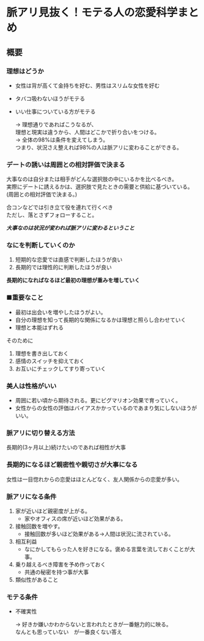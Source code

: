 # 脈アリ見抜く！モテる人の恋愛科学まとめ

## 概要

### 理想はどうか
   - 女性は背が高くて金持ちを好む、男性はスリムな女性を好む
   - タバコ吸わないほうがモテる
   - いい仕事についている方がモテる

      → 理想通りであればこうなるが、<br>
      理想と現実は違うから、人間はどこかで折り合いをつける。<br>
    → 全体の98%は条件を変えてしまう。<br>
    つまり、状況さえ整えれば98%の人は脈アリに変わることができる。

### デートの誘いは周囲との相対評価で決まる

大事なのは自分または相手がどんな選択肢の中にいるかを比べるべき。<br>
実際にデートに誘えるかは、選択肢で見たときの需要と供給に基づいている。<br>
(周囲との相対評価で決まる。)

合コンなどでは引き立て役を連れて行くべき<br>
ただし、落とさずフォローすること。

***大事なのは状況が変われば脈アリに変わるということ***

### なにを判断していくのか

  1. 短期的な恋愛では直感で判断したほうが良い
  2. 長期的では理性的に判断したほうが良い<br>

**長期的になればなるほど最初の理想が重みを増していく**

### ■重要なこと
- 最初は出会いを増やしたほうがよい。
- 自分の理想を知って長期的な関係になるかは理想と照らし合わせていく
- 理想と本能はずれる

そのために
  1. 理想を書き出しておく
  2. 感情のスイッチを抑えておく
  3. お互いにチェックしてすり寄っていく

### 美人は性格がいい

- 周囲に若い頃から期待される。更にピグマリオン効果で育っていく。
- 女性からの女性の評価はバイアスかかっているのであまり気にしないほうがいい。

### 脈アリに切り替える方法

長期的(3ヶ月以上)続けたいのであれば相性が大事

### 長期的になるほど親密性や親切さが大事になる

女性は一目惚れからの恋愛はほとんどなく、友人関係からの恋愛が多い。

### 脈アリになる条件

1. 家が近いほど親密度が上がる。
   - 家やオフィスの席が近いほど効果がある。
2. 接触回数を増やす。
   - 接触回数が多いほど効果がある→人間は状況に流されている。 
3. 相互利益
   - なにかしてもらった人を好きになる。褒める言葉を流しておくことが大事。
4. 乗り越えるべき障害を予め作っておく
   - 共通の秘密を持つ事が大事
5. 類似性があること

### モテる条件
- 不確実性

    →  好きか嫌いかわからないと言われたときが一番魅力的に映る。<br>
  なんとも思っていない　が一番良くない答え
